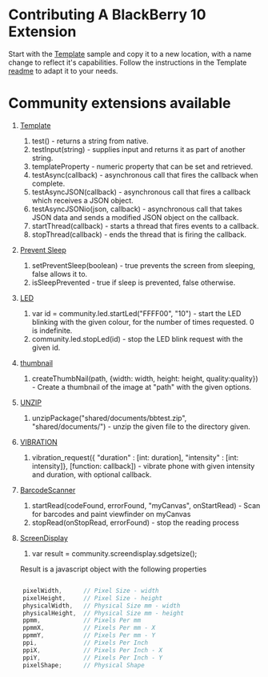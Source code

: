 # Contributing A BlackBerry 10 Extension

Start with the [Template](https://github.com/blackberry/WebWorks-Community-APIs/tree/master/BB10/Template) sample and copy it to a new location, with a name change to reflect it's capabilities. Follow the instructions in the Template [readme](https://github.com/blackberry/WebWorks-Community-APIs/blob/master/BB10/Template/README.md) to adapt it to your needs.

# Community extensions available

1. [Template](https://github.com/blackberry/WebWorks-Community-APIs/tree/master/BB10/Template)
	1. test() - returns a string from native.
	2. testInput(string) - supplies input and returns it as part of another string.
	3. templateProperty - numeric property that can be set and retrieved.
	4. testAsync(callback) - asynchronous call that fires the callback when complete.
	5. testAsyncJSON(callback) - asynchronous call that fires a callback which receives a JSON object.
	6. testAsyncJSONio(json, callback) - asynchronous call that takes JSON data and sends a modified JSON object on the callback.
	7. startThread(callback) - starts a thread that fires events to a callback.
	8. stopThread(callback) - ends the thread that is firing the callback.
2. [Prevent Sleep](https://github.com/blackberry/WebWorks-Community-APIs/tree/master/BB10/PreventSleep)
	1.  setPreventSleep(boolean) - true prevents the screen from sleeping, false allows it to.
	2.  isSleepPrevented - true if sleep is prevented, false otherwise.
3. [LED](https://github.com/blackberry/WebWorks-Community-APIs/tree/master/BB10/LED)
	1. var id = community.led.startLed("FFFF00", "10") - start the LED blinking with the given colour, for the number of times requested. 0 is indefinite.
    2. community.led.stopLed(id) - stop the LED blink request with the given id.
4. [thumbnail](https://github.com/blackberry/WebWorks-Community-APIs/tree/master/BB10/thumbnail)
	1. createThumbNail(path, {width: width, height: height, quality:quality}) - Create a thumbnail of the image at "path" with the given options.
5. [UNZIP](https://github.com/blackberry/WebWorks-Community-APIs/tree/master/BB10/UNZIP)
	1. unzipPackage("shared/documents/bbtest.zip", "shared/documents/") - unzip the given file to the directory given.
6. [VIBRATION](https://github.com/blackberry/WebWorks-Community-APIs/tree/master/BB10/VIBRATION)
	1. vibration_request({ "duration" : [int: duration], "intensity" : [int: intensity]}, [function: callback]) - vibrate phone with given intensity and duration, with optional callback.
7. [BarcodeScanner](https://github.com/blackberry/WebWorks-Community-APIs/tree/master/BB10/BarcodeScanner)
	1.  startRead(codeFound, errorFound, "myCanvas", onStartRead) - Scan for barcodes and paint viewfinder on myCanvas
	2.  stopRead(onStopRead, errorFound) - stop the reading process
8. [ScreenDisplay](https://github.com/blackberry/WebWorks-Community-APIs/tree/master/BB10/ScreenDisplay)
	1. var result = community.screendisplay.sdgetsize();

	Result is a javascript object with the following properties

```javascript

	pixelWidth,      // Pixel Size - width
	pixelHeight,     // Pixel Size - height
	physicalWidth,   // Physical Size mm - width
	physicalHeight,  // Physical Size mm - height
	ppmm,            // Pixels Per mm
	ppmmX,           // Pixels Per mm - X
	ppmmY,           // Pixels Per mm - Y
	ppi,             // Pixels Per Inch
	ppiX,            // Pixels Per Inch - X
	ppiY,            // Pixels Per Inch - Y
	pixelShape;      // Physical Shape
```



